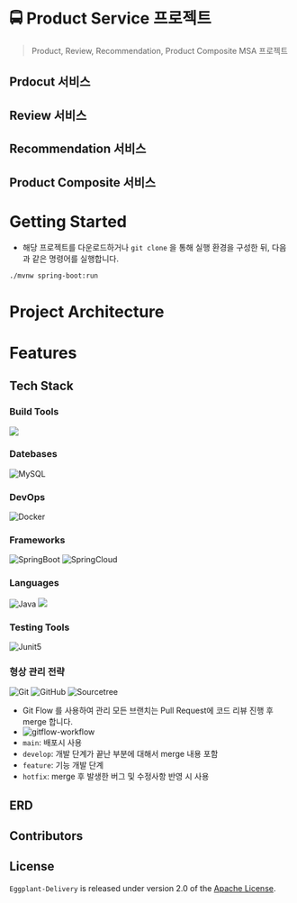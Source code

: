 # 🚍 Product Service 프로젝트
> Product, Review, Recommendation, Product Composite MSA 프로젝트

## Prdocut 서비스

## Review 서비스

## Recommendation 서비스

## Product Composite 서비스



# Getting Started
- 해당 프로젝트를 다운로드하거나 `git clone` 을 통해 실행 환경을 구성한 뒤, 다음과 같은 명령어를 실행합니다.


```
./mvnw spring-boot:run
```

# Project Architecture

# Features

## Tech Stack
### Build Tools

<img src="https://img.shields.io/badge/Gradle-#02303A?style=for-the-badge&logo=Gradle&logoColor=white">

### Datebases

![MySQL](https://img.shields.io/badge/MySQL-4479A1?style=flat&logo=MySQL&logoColor=white)

### DevOps

![Docker](https://img.shields.io/badge/Docker-2496ED?style=flat&logo=Docker&logoColor=white)

### Frameworks

![SpringBoot](https://img.shields.io/badge/Spring%20Boot-6DB33F?style=flat&logo=SpringBoot&logoColor=white)
![SpringCloud](https://img.shields.io/badge/SpringCloud-6DB33F?style=flat&logo=SpringCloud&logoColor=white)

### Languages

![Java](https://img.shields.io/badge/Java-ED8B00?style=for-the-badge&logo=java&logoColor=white&style=flat)
<img src="https://img.shields.io/badge/java-007396?style=for-the-badge&logo=java&logoColor=white"> 

### Testing Tools

![Junit5](https://img.shields.io/badge/Junit5-25A162?style=flat&logo=Junit5&logoColor=white)

### 형상 관리 전략

![Git](https://img.shields.io/badge/Git-F05032?style=flat&logo=Git&logoColor=white)
![GitHub](https://img.shields.io/badge/GitHub-181717?style=flat&logo=GitHub&logoColor=white)
![Sourcetree](https://img.shields.io/badge/Sourcetree-0052CC?style=flat&logo=Sourcetree&logoColor=white)

- Git Flow 를 사용하여 관리
  모든 브랜치는 Pull Request에 코드 리뷰 진행 후 merge 합니다.
- ![gitflow-workflow](https://user-images.githubusercontent.com/54662174/183854876-aa8c7e55-ce19-4cbf-ba7c-8921ab7a8ab8.png)
- `main`: 배포시 사용
- `develop`: 개발 단계가 끝난 부분에 대해서 merge 내용 포함
- `feature`: 기능 개발 단계
- `hotfix`: merge 후 발생한 버그 및 수정사항 반영 시 사용

## ERD
## Contributors

</a>


## License

`Eggplant-Delivery` is released under version 2.0 of the [Apache License](https://www.apache.org/licenses/LICENSE-2.0).

